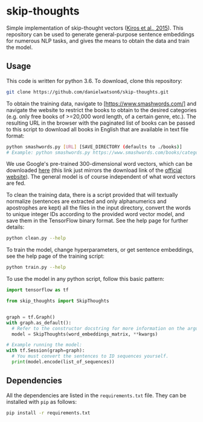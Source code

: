 # skip-thoughts

Simple implementation of skip-thought vectors ([Kiros et al., 2015](https://arxiv.org/abs/1506.06726)). This repository can be used to generate general-purpose sentence embeddings for numerous NLP tasks, and gives the means to obtain the data and train the model.

## Usage

This code is written for python 3.6. To download, clone this repository:
```bash
git clone https://github.com/danielwatson6/skip-thoughts.git
```

To obtain the training data, navigate to [https://www.smashwords.com/] and navigate the website to restrict the books to obtain to the desired categories (e.g. only free books of >=20,000 word length, of a certain genre, etc.). The resulting URL in the browser with the paginated list of books can be passed to this script to download all books in English that are available in text file format:
```bash
python smashwords.py [URL] [SAVE_DIRECTORY (defaults to ./books)]
# Example: python smashwords.py https://www.smashwords.com/books/category/1/newest/0/free/medium 
```

We use Google's pre-trained 300-dimensional word vectors, which can be downloaded [here](https://drive.google.com/file/d/0B7XkCwpI5KDYNlNUTTlSS21pQmM/edit?usp=sharing) (this link just mirrors the download link of the [official website](https://code.google.com/archive/p/word2vec/)). The general model is of course independent of what word vectors are fed.

To clean the training data, there is a script provided that will textually normalize (sentences are extracted and only alphanumerics and apostrophes are kept) all the files in the input directory, convert the words to unique integer IDs according to the provided word vector model, and save them in the TensorFlow binary format. See the help page for further details:
```bash
python clean.py --help
```

To train the model, change hyperparameters, or get sentence embeddings, see the help page of the training script:
```bash
python train.py --help
```

To use the model in any python script, follow this basic pattern:
```python
import tensorflow as tf

from skip_thoughts import SkipThoughts


graph = tf.Graph()
with graph.as_default():
  # Refer to the constructor docstring for more information on the arguments.
  model = SkipThoughts(word_embeddings_matrix, **kwargs)

# Example running the model:
with tf.Session(graph=graph):
  # You must convert the sentences to ID sequences yourself.
  print(model.encode(list_of_sequences))
```

## Dependencies

All the dependencies are listed in the `requirements.txt` file. They can be installed with `pip` as follows:
```bash
pip install -r requirements.txt
```

